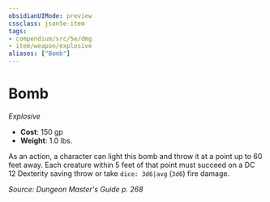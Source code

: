 ```yaml
---
obsidianUIMode: preview
cssclass: json5e-item
tags:
- compendium/src/5e/dmg
- item/weapon/explosive
aliases: ["Bomb"]
---
```

# Bomb
*Explosive*  

- **Cost**: 150 gp
- **Weight**: 1.0 lbs.

As an action, a character can light this bomb and throw it at a point up to 60 feet away. Each creature within 5 feet of that point must succeed on a DC 12 Dexterity saving throw or take `dice: 3d6|avg` (`3d6`) fire damage.

*Source: Dungeon Master's Guide p. 268*